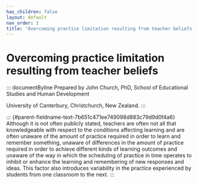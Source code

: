 ```yaml
---
has_children: false
layout: default
nav_order: 2
title: 'Overcoming practice limitation resulting from teacher beliefs '
---
```

# Overcoming practice limitation resulting from teacher beliefs 


::: documentByline
Prepared by John Church, PhD, School of Educational Studies and Human
Development

University of Canterbury, Christchurch, New Zealand.
:::

::: {#parent-fieldname-text-7b651c471ee749098d883c79d9d0f4a6}
Although it is not often publicly stated, teachers are often not all
that knowledgeable with respect to the conditions affecting learning and
are often unaware of the amount of practice required in order to learn
and remember something, unaware of differences in the amount of practice
required in order to achieve different kinds of learning outcomes and
unaware of the way in which the scheduling of practice in time operates
to inhibit or enhance the learning and remembering of new responses and
ideas. This factor also introduces variability in the practice
experienced by students from one classroom to the next.
:::
